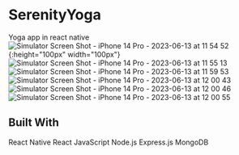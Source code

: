 # SerenityYoga
Yoga app in react native
![Simulator Screen Shot - iPhone 14 Pro - 2023-06-13 at 11 54 52](https://github.com/neomond/SerenityYoga/assets/92153363/3355d0fc-5d23-4215-8db0-a4c02628f58c){:height="100px" width="100px"}
![Simulator Screen Shot - iPhone 14 Pro - 2023-06-13 at 11 55 13](https://github.com/neomond/SerenityYoga/assets/92153363/c810ab18-54c2-4776-a1e6-34acb74152b6)
![Simulator Screen Shot - iPhone 14 Pro - 2023-06-13 at 11 59 53](https://github.com/neomond/SerenityYoga/assets/92153363/926ab2ef-0083-4a19-a5a0-b46dfcb7442a)
![Simulator Screen Shot - iPhone 14 Pro - 2023-06-13 at 12 00 43](https://github.com/neomond/SerenityYoga/assets/92153363/44d43a95-568a-4a54-8c6b-bca782f5d35f)
![Simulator Screen Shot - iPhone 14 Pro - 2023-06-13 at 12 00 46](https://github.com/neomond/SerenityYoga/assets/92153363/7fe07cb0-275a-4b84-8d70-35c87f5f7b57)
![Simulator Screen Shot - iPhone 14 Pro - 2023-06-13 at 12 00 55](https://github.com/neomond/SerenityYoga/assets/92153363/cc1f482b-37fe-4fe2-b990-f8ea6408c06e)

## Built With
React Native
React 
JavaScript
Node.js
Express.js
MongoDB
